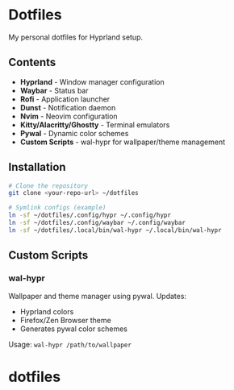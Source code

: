 # Dotfiles

My personal dotfiles for Hyprland setup.

## Contents

- **Hyprland** - Window manager configuration
- **Waybar** - Status bar
- **Rofi** - Application launcher
- **Dunst** - Notification daemon
- **Nvim** - Neovim configuration
- **Kitty/Alacritty/Ghostty** - Terminal emulators
- **Pywal** - Dynamic color schemes
- **Custom Scripts** - wal-hypr for wallpaper/theme management

## Installation

```bash
# Clone the repository
git clone <your-repo-url> ~/dotfiles

# Symlink configs (example)
ln -sf ~/dotfiles/.config/hypr ~/.config/hypr
ln -sf ~/dotfiles/.config/waybar ~/.config/waybar
ln -sf ~/dotfiles/.local/bin/wal-hypr ~/.local/bin/wal-hypr
```

## Custom Scripts

### wal-hypr
Wallpaper and theme manager using pywal. Updates:
- Hyprland colors
- Firefox/Zen Browser theme
- Generates pywal color schemes

Usage: `wal-hypr /path/to/wallpaper`
# dotfiles
